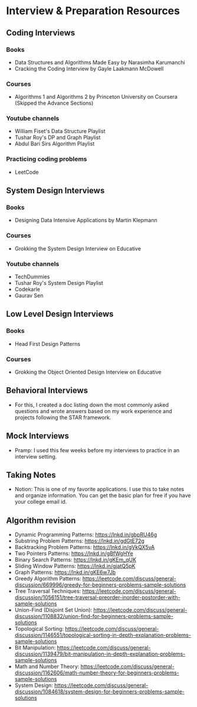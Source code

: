 # Interview &  Preparation Resources

## Coding Interviews

### Books

- Data Structures and Algorithms Made Easy by Narasimha Karumanchi
- Cracking the Coding Interview by Gayle Laakmann McDowell

### Courses

- Algorithms 1 and Algorithms 2 by Princeton University on Coursera (Skipped the Advance Sections)

### Youtube channels

- William Fiset's Data Structure Playlist
- Tushar Roy's DP and Graph Playlist
- Abdul Bari Sirs Algorithm Playlist

### Practicing coding problems

- LeetCode

## System Design Interviews

### Books

- Designing Data Intensive Applications by Martin Klepmann

### Courses

- Grokking the System Design Interview on Educative

### Youtube channels

- TechDummies
- Tushar Roy's System Design Playlist
- Codekarle
- Gaurav Sen

## Low Level Design Interviews

### Books

- Head First Design Patterns

### Courses

- Grokking the Object Oriented Design Interview on Educative

## Behavioral Interviews

- For this, I created a doc listing down the most commonly asked questions and wrote answers based on my work experience and projects following the STAR framework.

## Mock Interviews

- Pramp: I used this few weeks before my interviews to practice in an interview setting.

## Taking Notes

- Notion: This is one of my favorite applications. I use this to take notes and organize information. You can get the basic plan for free if you have your college email id.

## Algorithm revision

- Dynamic Programming Patterns: https://lnkd.in/gbpRU46g
- Substring Problem Patterns: https://lnkd.in/gdGtE72g
- Backtracking Problem Patterns: https://lnkd.in/gVkQX5vA
- Two Pointers Patterns: https://lnkd.in/gBfWgHYe
- Binary Search Patterns: https://lnkd.in/gKEm_qUK
- Sliding Window Patterns: https://lnkd.in/gjatQ5pK
- Graph Patterns: https://lnkd.in/gKE6w7Jb
- Greedy Algorithm Patterns: https://leetcode.com/discuss/general-discussion/669996/greedy-for-beginners-problems-sample-solutions
- Tree Traversal Techniques: https://leetcode.com/discuss/general-discussion/1056151/tree-traversal-preorder-inorder-postorder-with-sample-solutions
- Union-Find (Disjoint Set Union): https://leetcode.com/discuss/general-discussion/1108832/union-find-for-beginners-problems-sample-solutions
- Topological Sorting: https://leetcode.com/discuss/general-discussion/1146551/topological-sorting-in-depth-explanation-problems-sample-solutions
- Bit Manipulation: https://leetcode.com/discuss/general-discussion/1139479/bit-manipulation-in-depth-explanation-problems-sample-solutions
- Math and Number Theory: https://leetcode.com/discuss/general-discussion/1162606/math-number-theory-for-beginners-problems-sample-solutions
- System Design: https://leetcode.com/discuss/general-discussion/1084618/system-design-for-beginners-problems-sample-solutions
